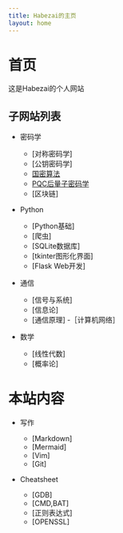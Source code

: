 ```yaml
---
title: Habezai的主页
layout: home
---
```


# 首页
这是Habezai的个人网站

## 子网站列表
- 密码学
    - [对称密码学]
    - [公钥密码学]
    - [国密算法]
    - [PQC后量子密码学]
    - [区块链]

- Python
    - [Python基础]
    - [爬虫]
    - [SQLite数据库]
    - [tkinter图形化界面]
    - [Flask Web开发]

- 通信
    - [信号与系统]
    - [信息论]
    - [通信原理]
    -［计算机网络］

- 数学
    - [线性代数]
    - [概率论]

# 本站内容
- 写作
    - [Markdown]
    - [Mermaid]
    - [Vim]
    - [Git]

- Cheatsheet
    - [GDB]
    - [CMD,BAT]
    - [正则表达式]
    - [OPENSSL]



[PQC后量子密码学]:https://habezai.github.io/PQC/
[国密算法]:https://habezai.github.io/GuoMi/

